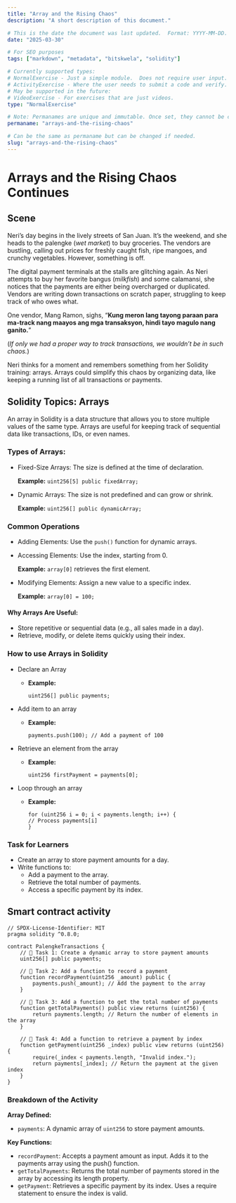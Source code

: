 ```yaml
---
title: "Array and the Rising Chaos"
description: "A short description of this document."

# This is the date the document was last updated.  Format: YYYY-MM-DD.
date: "2025-03-30"

# For SEO purposes
tags: ["markdown", "metadata", "bitskwela", "solidity"]

# Currently supported types:
# NormalExercise - Just a simple module.  Does not require user input.
# ActivityExercise - Where the user needs to submit a code and verify.  As of now, no backend verification.
# May be supported in the future:
# VideoExercise - For exercises that are just videos.
type: "NormalExercise"

# Note: Permanames are unique and immutable. Once set, they cannot be changed.  You may change the filename but not this.
permaname: "arrays-and-the-rising-chaos"

# Can be the same as permaname but can be changed if needed.
slug: "arrays-and-the-rising-chaos"
---
```


# Arrays and the Rising Chaos Continues

## Scene

Neri’s day begins in the lively streets of San Juan. It’s the weekend, and she heads to the palengke (_wet market_) to buy groceries. The vendors are bustling, calling out prices for freshly caught fish, ripe mangoes, and crunchy vegetables. However, something is off.

The digital payment terminals at the stalls are glitching again. As Neri attempts to buy her favorite bangus (_milkfish_) and some calamansi, she notices that the payments are either being overcharged or duplicated. Vendors are writing down transactions on scratch paper, struggling to keep track of who owes what.

One vendor, Mang Ramon, sighs, “**Kung meron lang tayong paraan para ma-track nang maayos ang mga transaksyon, hindi tayo magulo nang ganito.**”

(_If only we had a proper way to track transactions, we wouldn’t be in such chaos._)

Neri thinks for a moment and remembers something from her Solidity training: arrays. Arrays could simplify this chaos by organizing data, like keeping a running list of all transactions or payments.

## Solidity Topics: Arrays

An array in Solidity is a data structure that allows you to store multiple values of the same type. Arrays are useful for keeping track of sequential data like transactions, IDs, or even names.

### Types of Arrays:

- Fixed-Size Arrays: The size is defined at the time of declaration.

  **Example:** `uint256[5] public fixedArray;`

- Dynamic Arrays: The size is not predefined and can grow or shrink.

  **Example:** `uint256[] public dynamicArray;`

### Common Operations

- Adding Elements: Use the `push()` function for dynamic arrays.

- Accessing Elements: Use the index, starting from 0.

  **Example:** `array[0]` retrieves the first element.

- Modifying Elements: Assign a new value to a specific index.

  **Example:** `array[0] = 100;`

#### Why Arrays Are Useful:

- Store repetitive or sequential data (e.g., all sales made in a day).
- Retrieve, modify, or delete items quickly using their index.

### How to use Arrays in Solidity

- Declare an Array

  - **Example:**

    ```solidity
    uint256[] public payments;
    ```

- Add item to an array

  - **Example:**

    ```solidity
    payments.push(100); // Add a payment of 100
    ```

- Retrieve an element from the array

  - **Example:**

    ```solidity
    uint256 firstPayment = payments[0];
    ```

- Loop through an array

  - **Example:**

    ```solidity
    for (uint256 i = 0; i < payments.length; i++) {
    // Process payments[i]
    }
    ```

### Task for Learners

- Create an array to store payment amounts for a day.
- Write functions to:
  - Add a payment to the array.
  - Retrieve the total number of payments.
  - Access a specific payment by its index.

## Smart contract activity

```solidity
// SPDX-License-Identifier: MIT
pragma solidity ^0.8.0;

contract PalengkeTransactions {
    // 🚩 Task 1: Create a dynamic array to store payment amounts
    uint256[] public payments;

    // 🚩 Task 2: Add a function to record a payment
    function recordPayment(uint256 _amount) public {
        payments.push(_amount); // Add the payment to the array
    }

    // 🚩 Task 3: Add a function to get the total number of payments
    function getTotalPayments() public view returns (uint256) {
        return payments.length; // Return the number of elements in the array
    }

    // 🚩 Task 4: Add a function to retrieve a payment by index
    function getPayment(uint256 _index) public view returns (uint256) {
        require(_index < payments.length, "Invalid index.");
        return payments[_index]; // Return the payment at the given index
    }
}
```

### Breakdown of the Activity

**Array Defined:**

- `payments`: A dynamic array of `uint256` to store payment amounts.

**Key Functions:**

- `recordPayment`: Accepts a payment amount as input.
  Adds it to the payments array using the push() function.
- `getTotalPayments`: Returns the total number of payments stored in the array by accessing its length property.
- `getPayment`: Retrieves a specific payment by its index.
  Uses a require statement to ensure the index is valid.
